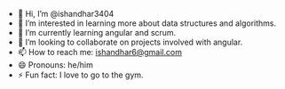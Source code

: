 - 👋 Hi, I’m @ishandhar3404
- 👀 I’m interested in learning more about data structures and algorithms.
- 🌱 I’m currently learning angular and scrum.
- 💞️ I’m looking to collaborate on projects involved with angular.
- 📫 How to reach me: ishandhar6@gmail.com
- 😄 Pronouns: he/him
- ⚡ Fun fact: I love to go to the gym.

<!---
ishandhar3404/ishandhar3404 is a ✨ special ✨ repository because its `README.md` (this file) appears on your GitHub profile.
You can click the Preview link to take a look at your changes.
--->
